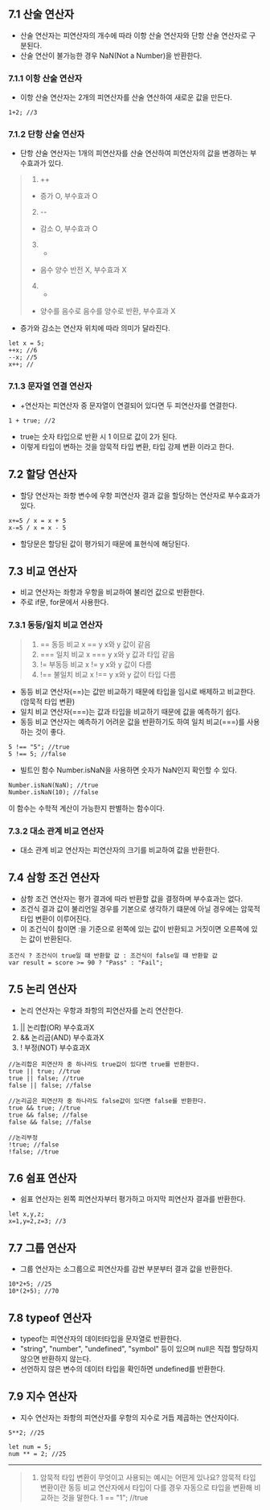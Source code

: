 ## 7.1 산술 연산자
- 산술 연산자는 피연산자의 개수에 따라 이항 산술 연산자와 단항 산술 연산자로 구분된다.
- 산술 연산이 불가능한 경우 NaN(Not a Number)을 반환한다.

### 7.1.1 이항 산술 연산자
- 이항 산술 연산자는 2개의 피연산자를 산술 연산하여 새로운 값을 만든다.
```
1+2; //3
```
### 7.1.2 단항 산술 연산자
- 단항 산술 연산자는 1개의 피연산자를 산술 연산하여 피연산자의 값을 변경하는 부수효과가 있다.
>1. ++
> - 증가 O, 부수효과 O
>2. --
> - 감소 O, 부수효과 O
>3. +
> - 음수 양수 반전 X, 부수효과 X
>4. -
>  - 양수를 음수로 음수를 양수로 반환, 부수효과 X
- 증가와 감소는 연산자 위치에 따라 의미가 달라진다.
```
let x = 5;
++x; //6
--x; //5
x++; //
```
### 7.1.3 문자열 연결 연산자
- +연산자는 피연산자 중 문자열이 연결되어 있다면 두 피연산자를 연결한다.
```
1 + true; //2
```
- true는 숫자 타입으로 반환 시 1 이므로 값이 2가 된다.
- 이렇게 타입이 변하는 것을 암묵적 타입 변환, 타입 강제 변환 이라고 한다.

## 7.2 할당 연산자
- 할당 연산자는 좌항 변수에 우항 피연산자 결과 값을 할당하는 연산자로 부수효과가 있다. 
```
x+=5 / x = x + 5
x-=5 / x = x - 5
```
- 할당문은 할당된 값이 평가되기 때문에 표현식에 해당된다.

## 7.3 비교 연산자
- 비교 연산자는 좌항과 우항을 비교하여 불리언 값으로 반환한다.
- 주로 if문, for문에서 사용한다.
### 7.3.1 동등/일치 비교 연산자
>1. == 동등 비교    x == y   x와 y 값이 같음     
>2. === 일치 비교   x === y  x와 y 값과 타입 같음 
>3. != 부동등 비교   x != y   x와 y 값이 다름
>4. !== 불일치 비교  x !== y  x와 y 값이 타입 다름

- 동등 비교 연산자(==)는 값만 비교하기 때문에 타입을 임시로 배제하고 비교한다. (암묵적 타입 변환)
- 일치 비교 연산자(===)는 값과 타입을 비교하기 때문에 값을 예측하기 쉽다. 
- 동등 비교 연산자는 예측하기 어려운 값을 반환하기도 하여 일치 비교(===)를 사용하는 것이 좋다.
```
5 !== "5"; //true
5 !== 5; //false
```
- 빌트인 함수 Number.isNaN을 사용하면 숫자가 NaN인지 확인할 수 있다.
```
Number.isNaN(NaN); //true
Number.isNaN(10); //false
```
이 함수는 수학적 계산이 가능한지 판별하는 함수이다. 

### 7.3.2 대소 관계 비교 연산자
- 대소 관계 비교 연산자는 피연산자의 크기를 비교하여 값을 반환한다.

## 7.4 삼항 조건 연산자
- 삼항 조건 연산자는 평가 결과에 따라 반환할 값을 결정하며 부수효과는 없다.
- 조건식 결과 값이 불리언일 경우를 기본으로 생각하기 떄문에 아닐 경우에는 암묵적 타입 변환이 이루어진다.
- 이 조건식이 참이면 :을 기준으로 왼쪽에 있는 값이 반환되고 거짓이면 오른쪽에 있는 값이 반환된다. 
```
조건식 ? 조건식이 true일 떄 반환할 값 : 조건식이 false일 떄 반환할 값
var result = score >= 90 ? "Pass" : "Fail";
```

## 7.5 논리 연산자
- 논리 연산자는 우항과 좌항의 피연산자를 논리 연산한다.
1. || 논리합(OR) 부수효과X
2. && 논리곱(AND) 부수효과X
3. !  부정(NOT) 부수효과X

```
//논리합은 피연산자 중 하나라도 true값이 있다면 true를 반환한다. 
true || true; //true
true || false; //true
false || false; //false
```

```
//논리곱은 피연산자 중 하나라도 false값이 있다면 false를 반환한다. 
true && true; //true
true && false; //false
false && false; //false
```

```
//논리부정
!true; //false
!false; //true
```

## 7.6 쉼표 연산자
- 쉼표 연산자는 왼쪽 피연산자부터 평가하고 마지막 피연산자 결과를 반환한다.
```
let x,y,z;
x=1,y=2,z=3; //3
```

## 7.7 그룹 연산자
- 그룹 연산자는 소그룹으로 피연산자를 감싼 부분부터 결과 값을 반환한다.
```
10*2+5; //25
10*(2+5); //70
```

## 7.8 typeof 연산자
- typeof는 피연산자의 데이터타입을 문자열로 반환한다.
- "string", "number", "undefined", "symbol" 등이 있으며 null은 직접 할당하지 않으면 반환하지 않는다.
- 선언하지 않은 변수의 데이터 타입을 확인하면 undefined를 반환한다.

## 7.9 지수 연산자
- 지수 연산자는 좌항의 피연산자를 우항의 지수로 거듭 제곱하는 연산자이다.
```
5**2; //25
```

```
let num = 5;
num ** = 2; //25
```

---
>1. 암묵적 타입 변환이 무엇이고 사용되는 예시는 어떤게 있나요?
>   암묵적 타입 변환이란 동등 비교 연산자에서 타입이 다를 경우 자동으로 타입을 변환해 비교하는 것을 말한다. 
>   1 == "1"; //true
